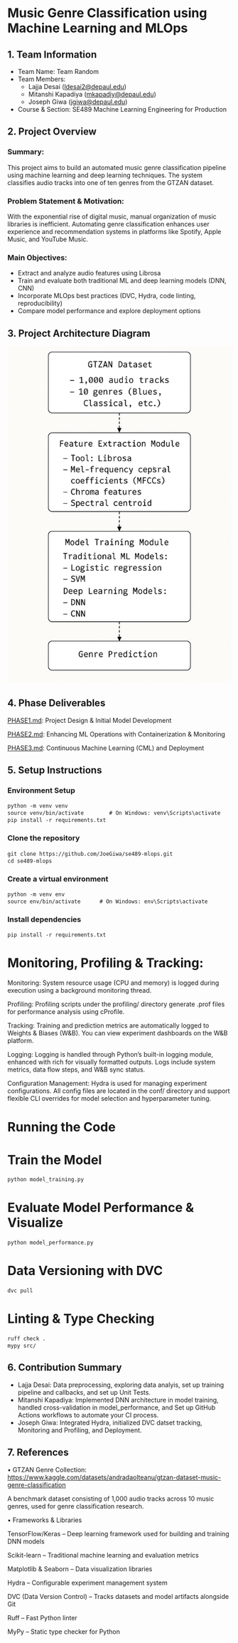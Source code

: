 # Music Genre Classification using Machine Learning and MLOps
## 1. Team Information
- Team Name: Team Random
- Team Members: 
  - Lajja Desai (ldesai2@depaul.edu)
  - Mitanshi Kapadiya (mkapadiy@depaul.edu)
  - Joseph Giwa (jgiwa@depaul.edu)
- Course & Section: SE489 Machine Learning Engineering for Production              

## 2. Project Overview
### Summary:  
  This project aims to build an automated music genre classification pipeline using machine learning and deep learning techniques. The system classifies audio tracks into one of ten genres from the GTZAN dataset.

### Problem Statement & Motivation:  
  With the exponential rise of digital music, manual organization of music libraries is inefficient. Automating genre classification enhances user experience and recommendation systems in platforms like Spotify, Apple Music, and YouTube Music.

### Main Objectives:  
  - Extract and analyze audio features using Librosa  
  - Train and evaluate both traditional ML and deep learning models (DNN, CNN)  
  - Incorporate MLOps best practices (DVC, Hydra, code linting, reproducibility)  
  - Compare model performance and explore deployment options

## 3. Project Architecture Diagram

![alt text](https://github.com/JoeGiwa/se489-mlops/blob/main/img_1.jpeg)

## 4. Phase Deliverables

[PHASE1.md](https://github.com/JoeGiwa/se489-mlops/blob/main/PHASE1.md): Project Design & Initial Model Development

[PHASE2.md](https://github.com/JoeGiwa/se489-mlops/blob/main/PHASE2.md): Enhancing ML Operations with Containerization & Monitoring

[PHASE3.md](): Continuous Machine Learning (CML) and Deployment

## 5. Setup Instructions

### Environment Setup
```
python -m venv venv
source venv/bin/activate        # On Windows: venv\Scripts\activate
pip install -r requirements.txt
```

### Clone the repository
```
git clone https://github.com/JoeGiwa/se489-mlops.git
cd se489-mlops
```
### ⁠Create a virtual environment
```
python -m venv env
source env/bin/activate      # On Windows: env\Scripts\activate
```

### Install dependencies
```
pip install -r requirements.txt
```

# Monitoring, Profiling & Tracking:

Monitoring:
System resource usage (CPU and memory) is logged during execution using a background monitoring thread.

Profiling:
Profiling scripts under the profiling/ directory generate .prof files for performance analysis using cProfile.

Tracking:
Training and prediction metrics are automatically logged to Weights & Biases (W&B). You can view experiment dashboards on the W&B platform.

Logging:
Logging is handled through Python’s built-in logging module, enhanced with rich for visually formatted outputs. Logs include system metrics, data flow steps, and W&B sync status.

Configuration Management:
Hydra is used for managing experiment configurations. All config files are located in the conf/ directory and support flexible CLI overrides for model selection and hyperparameter tuning.

# Running the Code
# Train the Model
```
python model_training.py
```
# Evaluate Model Performance & Visualize
```
python model_performance.py
```
# Data Versioning with DVC
```
dvc pull
```
# Linting & Type Checking
```
ruff check .
mypy src/
```

## 6. Contribution Summary
- Lajja Desai: Data preprocessing, exploring data analyis, set up training pipeline and callbacks, and set up Unit Tests.
- Mitanshi Kapadiya: Implemented DNN architecture in model training, handled cross-validation in model_performance, and Set up GitHub Actions workflows to automate your CI process. 
- Joseph Giwa: Integrated Hydra, initialized DVC datset tracking, Monitoring and Profiling, and Deployment.

## 7. References
•⁠  ⁠GTZAN Genre Collection: https://www.kaggle.com/datasets/andradaolteanu/gtzan-dataset-music-genre-classification

A benchmark dataset consisting of 1,000 audio tracks across 10 music genres, used for genre classification research.

•⁠  ⁠Frameworks & Libraries

TensorFlow/Keras – Deep learning framework used for building and training DNN models

Scikit-learn – Traditional machine learning and evaluation metrics

Matplotlib & Seaborn – Data visualization libraries

Hydra – Configurable experiment management system

DVC (Data Version Control) – Tracks datasets and model artifacts alongside Git

Ruff – Fast Python linter

MyPy – Static type checker for Python
